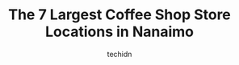 ---
layout: ampstory
image: https://i0.wp.com/www.auto.or.id/wp-content/uploads/2023/06/mon-petit-choux-0-nanaimo-1686327251.jpeg?resize=640,853
author: techidn
featured: false
description: Nanaimo, British Columbia, Canada is a haven for Coffee Shop enthusiasts, boasting an impressive array of 7 top-notch establishments. Whether youre a seasoned connoisseur or simply curious 
title: The 7 Largest Coffee Shop Store Locations in Nanaimo
cover:
   title: The 7 Largest Coffee Shop Store Locations in Nanaimo
   subtitle: AUTO.OR.ID
   background: https://www.auto.or.id/wp-content/uploads/2023/06/mon-petit-choux-0-nanaimo-1686327251.jpeg

pages: 
 - layout: thirds
   top: <h1>#1 Buzz Coffee House</h1>
   bottom: "<p>This cafe is amazing! Nothing to say but good things! Drinks are good, food amazing and staff are the friendliest people! Had the privilege of working with us cafe on a p</p>"
   background: https://www.auto.or.id/wp-content/uploads/2023/06/mon-petit-choux-1-nanaimo-1686327253.jpeg
   backgroundblur: true
 - layout: thirds
   top: <h1>#2 Mon Petit Choux</h1>
   bottom: "<p>CA, 120 Commercial St, Nanaimo, BC V9R 5G6, Canada</p>"
   background: https://www.auto.or.id/wp-content/uploads/2023/06/mon-petit-choux-2-nanaimo-1686327254.jpeg
   cta:
      link: https://www.auto.or.id/the-7-largest-coffee-shop-store-locations-in-nanaimo/
      text: The 7 Largest Coffee Shop Store Locations in Nanaimo
 - layout: thirds
   top: <h1>#3 Drip Coffee | Social</h1>
   bottom: "<p>2835 Departure Bay Rd, Nanaimo, BC V9S 3X1, Canada</p>"
   background: https://images.unsplash.com/photo-1580014317999-e9f1936787a5?ixlib=rb-4.0.3&ixid=MnwxMjA3fDB8MHxwaG90by1wYWdlfHx8fGVufDB8fHx8&auto=format&fit=crop&w=640&h=853&q=80
   cta:
      link: https://www.auto.or.id/the-7-largest-coffee-shop-store-locations-in-nanaimo/
      text: The 7 Largest Coffee Shop Store Locations in Nanaimo
 - layout: thirds
   top: <h1>#4 Starbucks</h1>
   bottom: "<p>University Village, 540 Fifth St, Nanaimo, BC V9R 1P1, Canada</p>"
   background: https://images.unsplash.com/photo-1617814086906-d847a8bc6fca?ixlib=rb-4.0.3&ixid=MnwxMjA3fDB8MHxwaG90by1wYWdlfHx8fGVufDB8fHx8&auto=format&fit=crop&w=640&h=853&q=80
   cta:
      link: https://www.auto.or.id/the-7-largest-coffee-shop-store-locations-in-nanaimo/
      text: The 7 Largest Coffee Shop Store Locations in Nanaimo
 - layout: thirds
   top: <h1>#5 Serious Coffee Vancouver Island Conference Centre</h1>
   bottom: "<p>60 Commercial St #300, Nanaimo, BC V9R 5G4, Canada</p>"
   background: https://images.unsplash.com/photo-1474015977340-64a93f54a9f5?ixlib=rb-4.0.3&ixid=MnwxMjA3fDB8MHxwaG90by1wYWdlfHx8fGVufDB8fHx8&auto=format&fit=crop&w=640&h=853&q=80
   cta:
      link: https://www.auto.or.id/the-7-largest-coffee-shop-store-locations-in-nanaimo/
      text: The 7 Largest Coffee Shop Store Locations in Nanaimo
 - layout: thirds
   top: <h1>#6 The Bees Knees Cafe</h1>
   bottom: "<p>525 Third St #104, Nanaimo, BC V9R 1W8, Canada</p>"
   background: https://images.unsplash.com/photo-1641921966132-371cca4de3a1?ixlib=rb-4.0.3&ixid=MnwxMjA3fDB8MHxwaG90by1wYWdlfHx8fGVufDB8fHx8&auto=format&fit=crop&w=640&h=853&q=80
   cta:
      link: https://www.auto.or.id/the-7-largest-coffee-shop-store-locations-in-nanaimo/
      text: The 7 Largest Coffee Shop Store Locations in Nanaimo
 - layout: thirds
   top: <h1>#7 Bocca Café</h1>
   bottom: "<p>427 Fitzwilliam St #103, Nanaimo, BC V9R 3A9, Canada</p>"
   background: https://images.unsplash.com/photo-1619843810550-d7ba538ea44f?ixlib=rb-4.0.3&ixid=MnwxMjA3fDB8MHxwaG90by1wYWdlfHx8fGVufDB8fHx8&auto=format&fit=crop&w=640&h=853&q=80
   cta:
      link: https://www.auto.or.id/the-7-largest-coffee-shop-store-locations-in-nanaimo/
      text: The 7 Largest Coffee Shop Store Locations in Nanaimo
 - layout: thirds
   middle: Continue reading...
   background: https://images.unsplash.com/photo-1594420307680-4e404e105d86?ixlib=rb-4.0.3&ixid=MnwxMjA3fDB8MHxwaG90by1wYWdlfHx8fGVufDB8fHx8&auto=format&fit=crop&w=640&h=853&q=80
   cta:
      link: https://www.auto.or.id/the-7-largest-coffee-shop-store-locations-in-nanaimo/
      text: The 7 Largest Coffee Shop Store Locations in Nanaimo

---